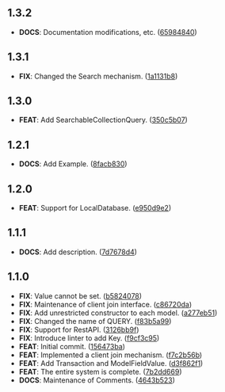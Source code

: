 ## 1.3.2

 - **DOCS**: Documentation modifications, etc. ([65984840](https://github.com/mathrunet/flutter_masamune/commit/65984840eec83b945e0f1d33a20c6f22d3a5352d))

## 1.3.1

 - **FIX**: Changed the Search mechanism. ([1a1131b8](https://github.com/mathrunet/flutter_masamune/commit/1a1131b868b7d7212835de7e05409fd9814c7cee))

## 1.3.0

 - **FEAT**: Add SearchableCollectionQuery. ([350c5b07](https://github.com/mathrunet/flutter_masamune/commit/350c5b07809188ecb96141276bd64f98b302aacd))

## 1.2.1

 - **DOCS**: Add Example. ([8facb830](https://github.com/mathrunet/flutter_masamune/commit/8facb830d58565cb6876afb629bac65cce30a3de))

## 1.2.0

 - **FEAT**: Support for LocalDatabase. ([e950d9e2](https://github.com/mathrunet/flutter_masamune/commit/e950d9e28889dfb75a98d4d2592419a4e13dee9b))

## 1.1.1

 - **DOCS**: Add description. ([7d7678d4](https://github.com/mathrunet/flutter_masamune/commit/7d7678d43c9c6eaaa2e3706e106b728c6095a2b6))

## 1.1.0

 - **FIX**: Value cannot be set. ([b5824078](https://github.com/mathrunet/flutter_masamune/commit/b58240785f5af8a68877b5effa250657f4a60cd8))
 - **FIX**: Maintenance of client join interface. ([c86720da](https://github.com/mathrunet/flutter_masamune/commit/c86720daff745ea127295c76cbdde75cd138df31))
 - **FIX**: Add unrestricted constructor to each model. ([a277eb51](https://github.com/mathrunet/flutter_masamune/commit/a277eb51ee469c2021331e1947fa73acd2d5f427))
 - **FIX**: Changed the name of QUERY. ([f83b5a99](https://github.com/mathrunet/flutter_masamune/commit/f83b5a99309d2cd0f33063c5d816dfe74a6c8b7a))
 - **FIX**: Support for RestAPI. ([3126bb9f](https://github.com/mathrunet/flutter_masamune/commit/3126bb9fa19aa8423eaafd3c2ba5c21685350bc7))
 - **FIX**: Introduce linter to add Key. ([f9cf3c95](https://github.com/mathrunet/flutter_masamune/commit/f9cf3c956ceef6f7544634c6aa70d719b413c07b))
 - **FEAT**: Initial commit. ([156473ba](https://github.com/mathrunet/flutter_masamune/commit/156473bad5af652935ab6844e7aaa52f3a8c310d))
 - **FEAT**: Implemented a client join mechanism. ([f7c2b56b](https://github.com/mathrunet/flutter_masamune/commit/f7c2b56bb52f54468ad3c92d5b6a9c698e2b582c))
 - **FEAT**: Add Transaction and ModelFieldValue. ([d3f862f1](https://github.com/mathrunet/flutter_masamune/commit/d3f862f1a30a65b533b147a153e20e20af72df73))
 - **FEAT**: The entire system is complete. ([7b2dd669](https://github.com/mathrunet/flutter_masamune/commit/7b2dd6693913503985bbc1a033d51e05217eaa33))
 - **DOCS**: Maintenance of Comments. ([4643b523](https://github.com/mathrunet/flutter_masamune/commit/4643b52376921495d3774da80dca78c48f65d689))

